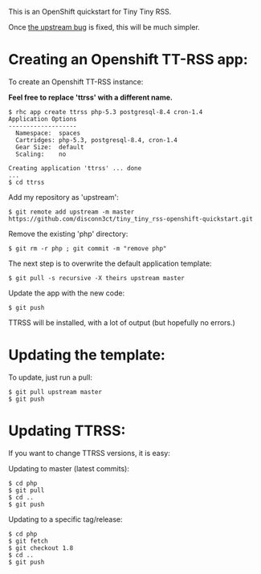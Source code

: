This is an OpenShift quickstart for Tiny Tiny RSS.

Once [the upstream bug](https://bugzilla.redhat.com/show_bug.cgi?id=950731) is fixed, this will be much simpler.

Creating an Openshift TT-RSS app:
=================================

To create an Openshift TT-RSS instance:

**Feel free to replace 'ttrss' with a different name.**

    $ rhc app create ttrss php-5.3 postgresql-8.4 cron-1.4
    Application Options
    -------------------
      Namespace:  spaces
      Cartridges: php-5.3, postgresql-8.4, cron-1.4
      Gear Size:  default
      Scaling:    no
    
    Creating application 'ttrss' ... done
    ...
    $ cd ttrss
    
Add my repository as 'upstream':

    $ git remote add upstream -m master https://github.com/disconn3ct/tiny_tiny_rss-openshift-quickstart.git

Remove the existing 'php' directory:

    $ git rm -r php ; git commit -m "remove php"

The next step is to overwrite the default application template:

    $ git pull -s recursive -X theirs upstream master

Update the app with the new code:

    $ git push

TTRSS will be installed, with a lot of output (but hopefully no errors.)

Updating the template:
======================
To update, just run a pull:

    $ git pull upstream master
    $ git push
    
Updating TTRSS:
===============
If you want to change TTRSS versions, it is easy:

Updating to master (latest commits):

    $ cd php
    $ git pull
    $ cd ..
    $ git push

Updating to a specific tag/release:

    $ cd php
    $ git fetch
    $ git checkout 1.8
    $ cd ..
    $ git push
    
